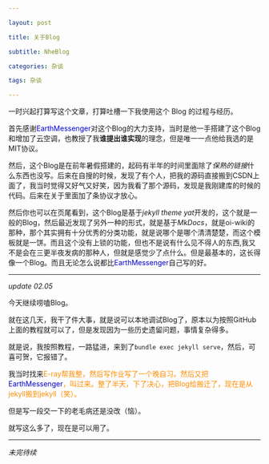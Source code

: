 ```yaml
---

layout: post

title: 关于Blog

subtitle: NheBlog

categories: 杂谈

tags: 杂谈

---
```


一时兴起打算写这个文章，打算吐槽一下我使用这个 $\text{Blog}$ 的过程与经历。

首先感谢<span style="color:#00c"  >EarthMessenger</span>对这个Blog的大力支持，当时是他一手搭建了这个Blog和增加了云空调，也教授了我**谁提出谁实现**的理念，但是唯一一点他给我选的是MIT协议。

然后，这个Blog是在前年暑假搭建的，起码有半年的时间里面除了*保熟的链接*什么东西也没写。后来在自搜的时候，发现了有个人，把我的源码直接搬到CSDN上面了，我当时觉得又好气又好笑，因为我看了那个源码，发现是我刚建库的时候的代码。后来在关于里面加了条协议才放心。

然后你也可以在页尾看到，这个Blog是基于*jekyll theme yat*开发的，这个就是一般的Blog，然后最近发现了另外一种的形式，就是基于*MkDocs*，就是oi-wiki的那种，那个其实拥有十分优秀的分类功能，就是说哪个是哪个清清楚楚，而这个模板就是一饼。而且这个没有上锁的功能，但也不是说有什么见不得人的东西,我又不是会在三更半夜发病的那种人，但就是感觉少了点什么。但是最基本的，这长得像一个Blog。而且无论怎么说都比<span style="color:#00c"  >EarthMessenger</span>自己写的好。

---

*update 02.05*

今天继续唠嗑Blog。

就在这几天，我干了件大事，就是说可以本地调试Blog了，原本以为按照GitHub上面的教程就可以了，但是发现因为一些历史遗留问题，事情复杂得多。

就是说，我按照教程，一路猛进，来到了`bundle exec jekyll serve`，然后，可喜可贺，它报错了。

我当时找来<span style="color:#ff8c00">E-ray<span>帮我整，然后写作业写了一个晚自习。然后又把<span style="color:#00c">EarthMessenger</span>，叫过来。整了半天，下了决心，把Blog给搬迁了，现在是从jekyll搬到jekyll（笑）。

但是写一段交一下的老毛病还是没改（恼）。

就写这么多了，现在是可以用了。

---
*未完待续*
